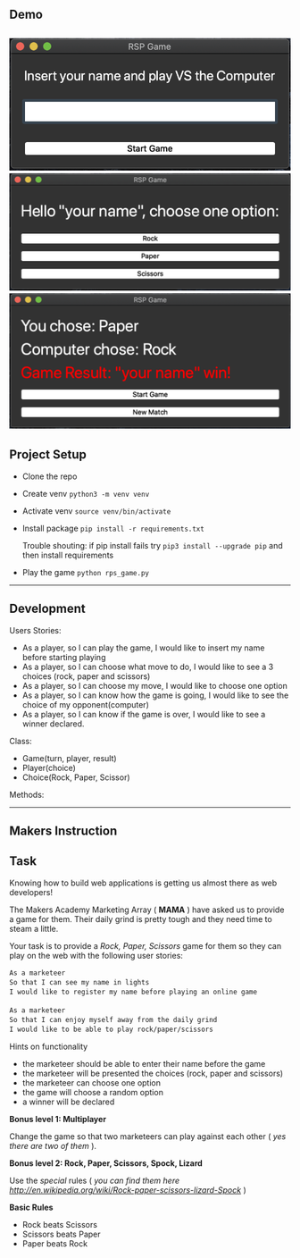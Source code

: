 ## Demo
![RPSGame](screenshot/screen_01.png)
![RPSGame](screenshot/screen_02.png)
![RPSGame](screenshot/screen_03.png)
----------

## Project Setup

- Clone the repo
- Create venv
    `python3 -m venv venv`
- Activate venv
    `source venv/bin/activate`
- Install package
    `pip install -r requirements.txt`

    Trouble shouting: if pip install fails try `pip3 install --upgrade pip` and then install requirements
- Play the game
    `python rps_game.py`
-----------

## Development
Users Stories:

- As a player, so I can play the game, I would like to insert my name before starting playing
- As a player, so I can choose what move to do, I would like to see a 3 choices (rock, paper and scissors)
- As a player, so I can choose my move, I would like to choose one option
- As a player, so I can know how the game is going, I would like to see the choice of my opponent(computer)
- As a player, so I can know if the game is over, I would like to see a winner declared.

Class:
* Game(turn, player, result)
* Player(choice)
* Choice(Rock, Paper, Scissor)

Methods:

-----------

## Makers Instruction

Task
------

Knowing how to build web applications is getting us almost there as web developers!

The Makers Academy Marketing Array ( **MAMA** ) have asked us to provide a game for them. Their daily grind is pretty tough and they need time to steam a little.

Your task is to provide a _Rock, Paper, Scissors_ game for them so they can play on the web with the following user stories:

```sh
As a marketeer
So that I can see my name in lights
I would like to register my name before playing an online game

As a marketeer
So that I can enjoy myself away from the daily grind
I would like to be able to play rock/paper/scissors
```

Hints on functionality

- the marketeer should be able to enter their name before the game
- the marketeer will be presented the choices (rock, paper and scissors)
- the marketeer can choose one option
- the game will choose a random option
- a winner will be declared


**Bonus level 1: Multiplayer**

Change the game so that two marketeers can play against each other ( _yes there are two of them_ ).

**Bonus level 2: Rock, Paper, Scissors, Spock, Lizard**

Use the _special_ rules ( _you can find them here http://en.wikipedia.org/wiki/Rock-paper-scissors-lizard-Spock_ )

**Basic Rules**

- Rock beats Scissors
- Scissors beats Paper
- Paper beats Rock
